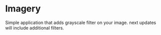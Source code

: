 # Imagery

Simple application that adds grayscale filter on your image.
next updates will include additional filters.

